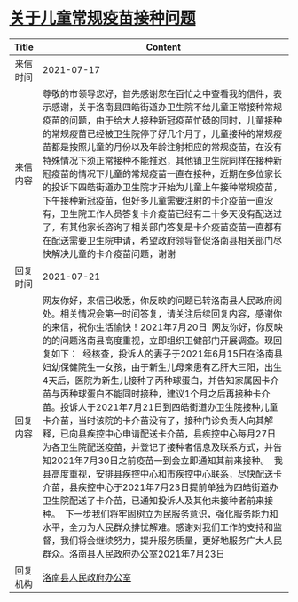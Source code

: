 # <a href="http://www.shangluo.gov.cn/zmhd/ldxxxx.jsp?urltype=leadermail.LeaderMailContentUrl&wbtreeid=1112&leadermailid=7527">关于儿童常规疫苗接种问题</a>
|Title|Content|
|:---:|---|
|来信时间|2021-07-17|
|来信内容|尊敬的市领导您好，首先感谢您在百忙之中查看我的信件，表示感谢，关于洛南县四皓街道办卫生院不给儿童正常接种常规疫苗的问题，由于给大人接种新冠疫苗忙碌的同时，儿童接种的常规疫苗已经被卫生院停了好几个月了，儿童接种的常规疫苗都是按照儿童的月份以及年龄注射相应的常规疫苗，在没有特殊情况下须正常接种不能推迟，其他镇卫生院同样在接种新冠疫苗的情况下儿童的常规疫苗一直在接种，近期在多位家长的投诉下四皓街道办卫生院才开始为儿童上午接种常规疫苗，下午接种新冠疫苗，但好多儿童需要注射的卡介疫苗一直没有，卫生院工作人员答复卡介疫苗已经有二十多天没有配送过了，有其他家长咨询了相关部门答复是卡介疫苗疫苗一直都有在配送需要卫生院申请，希望政府领导督促洛南县相关部门尽快解决儿童的卡介疫苗问题，谢谢|
|回复时间|2021-07-21|
|回复内容|网友你好，来信已收悉，你反映的问题已转洛南县人民政府阅处。相关情况会第一时间答复，请关注后续回复内容，感谢你的来信，祝你生活愉快！2021年7月20日  网友你好，你反映的的问题洛南县高度重视，立即组织卫健部门开展调查。现回复如下：  经核查，投诉人的妻子于2021年6月15日在洛南县妇幼保健院生一女孩，由于新生儿母亲患有乙肝大三阳，出生4天后，医院为新生儿接种了丙种球蛋白，并告知家属因卡介苗与丙种球蛋白不能同时接种，建议1个月之后再接种卡介苗。投诉人于2021年7月21日到四皓街道办卫生院接种儿童卡介苗，当时该院的卡介苗没有了，接种门诊负责人向其解释，已向县疾控中心申请配送卡介苗，县疾控中心每月27日为各卫生院配送疫苗，并登记了接种者信息及联系方式，并告知2021年7月30日之前疫苗一到会立即通知其前来接种。  我县高度重视，安排县疾控中心和市疾控中心联系，尽快配送卡介苗，县疾控中心于2021年7月23日提前单独为四皓街道办卫生院配送了卡介苗，已通知投诉人及其他未接种者前来接种。  下一步我们将牢固树立为民服务意识，强化服务能力和水平，全力为人民群众排忧解难。感谢对我们工作的支持和监督，我们将会继续努力，提升服务质量，更好地服务广大人民群众。洛南县人民政府办公室2021年7月23日|
|回复机构|<a href="../../categories/agencies/洛南县人民政府办公室.md">洛南县人民政府办公室</a>|
